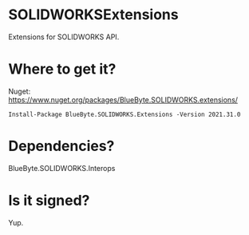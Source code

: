 # SOLIDWORKSExtensions

Extensions for SOLIDWORKS API.

# Where to get it? 

Nuget: https://www.nuget.org/packages/BlueByte.SOLIDWORKS.extensions/ 

`Install-Package BlueByte.SOLIDWORKS.Extensions -Version 2021.31.0`

# Dependencies?
BlueByte.SOLIDWORKS.Interops

# Is it signed?

Yup.
